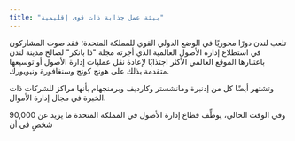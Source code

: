 ```yaml
---
title: "بيئة عمل جذابة ذات قوى إقليمية"
---
```

تلعب لندن دورًا محوريًا في الوضع الدولي القوي للمملكة المتحدة؛ فقد صوت المشاركون في استطلاع إدارة الأصول العالمية الذي أجرته مجلة "ذا بانكر" لصالح مدينة لندن باعتبارها الموقع العالمي الأكثر اجتذابًا لإعادة نقل عمليات إدارة الأصول أو توسيعها متقدمة بذلك على هونج كونج وسنغافورة ونيويورك.

وتشتهر أيضًا كل من إدنبرة ومانشستر وكارديف وبرمنجهام بأنها مراكز للشركات ذات الخبرة في مجال إدارة الأموال.

وفي الوقت الحالي، يوظِّف قطاع إدارة الأصول في المملكة المتحدة ما يزيد عن 90,000 شخصٍ في أن
